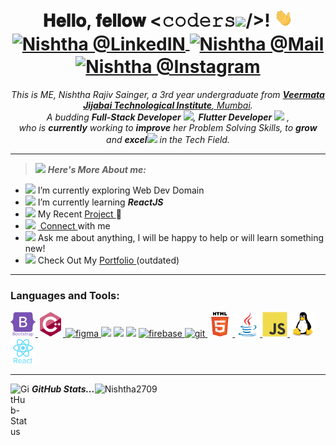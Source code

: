 <h1 align="center">𝐇𝐞𝐥𝐥𝐨, 𝐟𝐞𝐥𝐥𝐨𝐰 <𝚌𝚘𝚍𝚎𝚛𝚜<img src="https://github.com/TheDudeThatCode/TheDudeThatCode/blob/master/Assets/Earth.gif" width="24px">/>! <img src="https://raw.githubusercontent.com/ABSphreak/ABSphreak/master/gifs/Hi.gif" width="30px">
<br>
<a href="https://www.linkedin.com/in/nishtharsainger/" target="_blank">
  <img align="center" alt="Nishtha @LinkedIN" width="22px" src="https://cdn.jsdelivr.net/npm/simple-icons@v3/icons/linkedin.svg" />
</a>
  <a href="mailto:nish279rs@gmail.com">
  <img align="center" alt="Nishtha @Mail" width="22px" src="https://cdn.jsdelivr.net/npm/simple-icons@v3/icons/gmail.svg" />
</a>
<a href="https://instagram.com/nish_sainger?utm_medium=copy_link">
  <img align="center" alt="Nishtha @Instagram" width="22px" src="https://cdn.jsdelivr.net/npm/simple-icons@v3/icons/instagram.svg" />
</a>
<!-- <a href="https://www.hackerrank.com/lostgirljourney">
  <img align="center" alt="Nishtha @Hackerrank" width="22px" src="https://cdn.jsdelivr.net/npm/simple-icons@v3/icons/hackerrank.svg" />
</a>
<a href="https://www.codechef.com/users/falgunisarkar">
  <img align="center" alt="Nishtha @CodeChef" width="22px" src="https://cdn.jsdelivr.net/npm/simple-icons@v3/icons/codechef.svg" />
</a> -->
<!-- <a href="https://dev.to/lostgirljourney">
  <img align="center" src="https://d2fltix0v2e0sb.cloudfront.net/dev-badge.svg" alt="Falguni @DEV Profile" width="22px">
</a> -->
</h1>

<p align="center">
  <em>
    This is ME, Nishtha Rajiv Sainger, a 3rd year undergraduate from <a href="https://vjti.ac.in/"> <b>Veermata Jijabai Technological Institute</b>, Mumbai</a>. <br>
    A budding <b>Full-Stack Developer</b> <img src="https://github.com/TheDudeThatCode/TheDudeThatCode/blob/master/Assets/Developer.gif" width="30px">,  <b>Flutter Developer</b>&nbsp;<img src="https://github.com/TheDudeThatCode/TheDudeThatCode/blob/master/Assets/Designer.gif" width="36px">&nbsp,<br>who is <b>currently</b>
    working to <b>improve</b> her Problem Solving Skills, to <b>grow</b> and
    <b>excel</b><img src="https://github.com/TheDudeThatCode/TheDudeThatCode/blob/master/Assets/Medal.gif" width="20px"> in the Tech Field.
  </em> 
  <br>
<!--   <img src="https://media.giphy.com/media/VgCDAzcKvsR6OM0uWg/giphy.gif" width="50" /> <b><i>Learning while HOPING & HUSTLING!!!</i></b> <img src="https://media.giphy.com/media/7j2hfyeVcDtf2/giphy.gif" width="50" /> -->
</p>

<hr>

<!-- <img align="right" width=300px alt="Intro" src="https://media.giphy.com/media/JTnmWFfrd77RctgNQl/giphy.gif" /> -->

> <img src="https://media.giphy.com/media/ObNTw8Uzwy6KQ/giphy.gif" width="30px">&nbsp;***Here's More About me:***

<!-- - <img src="https://media.giphy.com/media/j1sGG7gbue5o2gS31X/giphy.gif" width="30px">&nbsp;Pronouns: ***She/Her*** or ***CoderGirl*** -->
- <img src="https://media.giphy.com/media/7TcdtHOCxo3meUvPgj/giphy.gif" width="30px">&nbsp;I’m currently exploring Web Dev Domain
- <img src="https://media.giphy.com/media/gicLJtvYJlEh0LSdCl/giphy.gif" width="30px">&nbsp;I’m currently learning ***ReactJS***
- <img src="https://media.giphy.com/media/mG7xN3NU7WeUUGiKjM/giphy.gif" width="30px">&nbsp;My Recent <a href="https://github.com/Bhumika-Kothwal/Book-Recommendation-and-Sharing"> Project </a> 🤝
- <img src="https://media.giphy.com/media/1AgViXhq0ZzOZyYfHV/giphy.gif" width="30px">&nbsp;<a href="https://www.linkedin.com/in/nishtharsainger/?originalSubdomain=in"> Connect </a>with me
- <img src="https://media.giphy.com/media/lleGybkEAdmbVE8cKt/giphy.gif" width="30px">&nbsp;Ask me about anything, I will be happy to help or will learn something new!
- <img src="https://media.giphy.com/media/1Bek3O06EXr6YaBcLy/giphy.gif" width="30px">&nbsp;Check Out My <a href="https://nishtha2709.github.io/NishthaRS.github.io/"> Portfolio </a>(outdated)

<hr>

<h3 align="left">Languages and Tools:</h3>
<p align="left"> 
  <a href="https://getbootstrap.com" target="_blank"> <img src="https://raw.githubusercontent.com/devicons/devicon/master/icons/bootstrap/bootstrap-plain-wordmark.svg" alt="bootstrap" width="40" height="40"/> </a> 
<!--   <a href="https://www.chartjs.org" target="_blank"> <img src="https://www.chartjs.org/media/logo-title.svg" alt="chartjs" width="40" height="40"/> </a> -->
  <a href="https://www.w3schools.com/cpp/" target="_blank"> <img src="https://raw.githubusercontent.com/devicons/devicon/master/icons/cplusplus/cplusplus-original.svg" alt="cplusplus" width="40" height="40"/> </a> 
<!--   <a href="https://www.w3schools.com/css/" target="_blank"> <img src="https://raw.githubusercontent.com/devicons/devicon/master/icons/css3/css3-original-wordmark.svg" alt="css3" width="40" height="40"/> </a> <a href="https://d3js.org/" target="_blank"> <img src="https://raw.githubusercontent.com/devicons/devicon/master/icons/d3js/d3js-original.svg" alt="d3js" width="40" height="40"/> </a>  -->
<!--   <a href="https://www.djangoproject.com/" target="_blank"> <img src="https://raw.githubusercontent.com/devicons/devicon/master/icons/django/django-original.svg" alt="django" width="40" height="40"/> </a>  -->
<!--   <a href="https://expressjs.com" target="_blank"> <img src="https://raw.githubusercontent.com/devicons/devicon/master/icons/express/express-original-wordmark.svg" alt="express" width="40" height="40"/> </a>  -->
  <a href="https://www.figma.com/" target="_blank"> <img src="https://www.vectorlogo.zone/logos/figma/figma-icon.svg" alt="figma" width="40" height="40"/> </a> 
  <img src="https://img.icons8.com/color/48/000000/flutter.png"/>
  <img src="https://img.icons8.com/fluency/48/000000/visual-studio-code-2019.png"/>
  <img src="https://img.icons8.com/color/48/000000/android-studio--v3.png"/>
  <a href="https://firebase.google.com/" target="_blank"> <img src="https://www.vectorlogo.zone/logos/firebase/firebase-icon.svg" alt="firebase" width="40" height="40"/> </a> 
<!--   <a href="https://flask.palletsprojects.com/" target="_blank"> <img src="https://www.vectorlogo.zone/logos/pocoo_flask/pocoo_flask-icon.svg" alt="flask" width="40" height="40"/> </a>  -->
  <a href="https://git-scm.com/" target="_blank"> <img src="https://www.vectorlogo.zone/logos/git-scm/git-scm-icon.svg" alt="git" width="40" height="40"/> </a> 
<!--   <a href="https://heroku.com" target="_blank"> <img src="https://www.vectorlogo.zone/logos/heroku/heroku-icon.svg" alt="heroku" width="40" height="40"/> </a>  -->
  <a href="https://www.w3.org/html/" target="_blank"> <img src="https://raw.githubusercontent.com/devicons/devicon/master/icons/html5/html5-original-wordmark.svg" alt="html5" width="40" height="40"/> </a> 
  <a href="https://www.java.com" target="_blank"> <img src="https://raw.githubusercontent.com/devicons/devicon/master/icons/java/java-original.svg" alt="java" width="40" height="40"/> </a> 
  <a href="https://developer.mozilla.org/en-US/docs/Web/JavaScript" target="_blank"> <img src="https://raw.githubusercontent.com/devicons/devicon/master/icons/javascript/javascript-original.svg" alt="javascript" width="40" height="40"/> </a> 
  <a href="https://www.linux.org/" target="_blank"> <img src="https://raw.githubusercontent.com/devicons/devicon/master/icons/linux/linux-original.svg" alt="linux" width="40" height="40"/> </a> 
<!--   <a href="https://www.mongodb.com/" target="_blank"> <img src="https://raw.githubusercontent.com/devicons/devicon/master/icons/mongodb/mongodb-original-wordmark.svg" alt="mongodb" width="40" height="40"/> </a> 
  <a href="https://www.mysql.com/" target="_blank"> <img src="https://raw.githubusercontent.com/devicons/devicon/master/icons/mysql/mysql-original-wordmark.svg" alt="mysql" width="40" height="40"/> </a> 
  <a href="https://nodejs.org" target="_blank"> <img src="https://raw.githubusercontent.com/devicons/devicon/master/icons/nodejs/nodejs-original-wordmark.svg" alt="nodejs" width="40" height="40"/> </a>  -->
  <a href="https://reactjs.org/" target="_blank"> <img src="https://raw.githubusercontent.com/devicons/devicon/master/icons/react/react-original-wordmark.svg" alt="react" width="40" height="40"/> </a> 
<!--   <a href="https://redux.js.org" target="_blank"> <img src="https://raw.githubusercontent.com/devicons/devicon/master/icons/redux/redux-original.svg" alt="redux" width="40" height="40"/> </a> 
  <a href="https://sass-lang.com" target="_blank"> <img src="https://raw.githubusercontent.com/devicons/devicon/master/icons/sass/sass-original.svg" alt="sass" width="40" height="40"/> </a>  -->
<!--   <a href="https://scikit-learn.org/" target="_blank"> <img src="https://upload.wikimedia.org/wikipedia/commons/0/05/Scikit_learn_logo_small.svg" alt="scikit_learn" width="40" height="40"/> </a>  -->
</p>

<hr>

<p>
  <div style="display: flex; flex-direction: row;">
<img src="https://media.giphy.com/media/8UHRm5oY4k4FDxq5QG/giphy.gif" width="30px" alt="GitHub-Status"/>&nbsp;<i><b>GitHub Stats...</b></i><br>
<!-- <img src="https://github-readme-stats.vercel.app/api?username=Nishtha2709&count_private=true&show_icons=true&theme=great-gatsby" alt="GitHub Status"/> -->
    <img src="https://github-readme-streak-stats.herokuapp.com/?user=Nishtha2709&" alt="Nishtha2709" /></p>
<!-- <img src = "https://github-readme-stats.vercel.app/api/top-langs/?username=Nishtha2709&show_icons=true&layout=compact&theme=great-gatsby" alt="Most Used Languages"> -->
</div>
</p>


<!-- can't stop myself from editing🤷... -->

